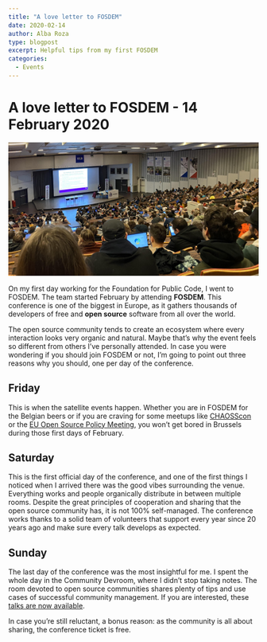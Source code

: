 ```yaml
---
title: "A love letter to FOSDEM"
date: 2020-02-14
author: Alba Roza
type: blogpost
excerpt: Helpful tips from my first FOSDEM
categories:
  - Events
---
```


# A love letter to FOSDEM - 14 February 2020

![FOSDEM main room](/assets/FOSDEM.jpg)

On my first day working for the Foundation for Public Code, I went to FOSDEM. The team started February by attending **FOSDEM**. This conference is one of the biggest in Europe, as it gathers thousands of developers of free and **open source** software from all over the world.

The open source community tends to create an ecosystem where every interaction looks very organic and natural. Maybe that’s why the event feels so different from others I’ve personally attended. In case you were wondering if you should join FOSDEM or not, I’m going to point out three reasons why you should, one per day of the conference.

## Friday

This is when the satellite events happen. Whether you are in FOSDEM for the Belgian beers or if you are craving for some meetups like [CHAOSScon](https://chaoss.community/chaosscon-2020-eu/) or the [EU Open Source Policy Meeting](http://www.openforumeurope.org/eu-open-source-policy-meeting-2020-pre-fosdem/), you won’t get bored in Brussels during those first days of February.

## Saturday

This is the first official day of the conference, and one of the first things I noticed when I arrived there was the good vibes surrounding the venue. Everything works and people organically distribute in between multiple rooms. Despite the great principles of cooperation and sharing that the open source community has, it is not 100% self-managed. The conference works thanks to a solid team of volunteers that support every year since 20 years ago and make sure every talk develops as expected.

## Sunday

The last day of the conference was the most insightful for me. I spent the whole day in the Community Devroom, where I didn’t stop taking notes. The room devoted to open source communities shares plenty of tips and use cases of successful community management. If you are interested, these [talks are now available](https://fosdem.org/2020/schedule/track/community_devroom/).

In case you’re still reluctant, a bonus reason: as the community is all about sharing, the conference ticket is free.
